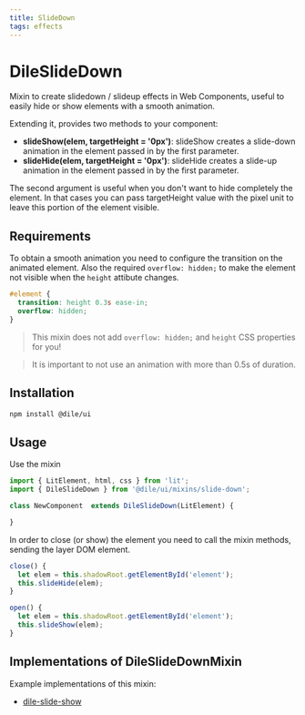 ```yaml
---
title: SlideDown
tags: effects
---
```


# DileSlideDown

Mixin to create slidedown / slideup effects in Web Components, useful to easily hide or show elements with a smooth animation.

Extending it, provides two methods to your component:

- **slideShow(elem, targetHeight = '0px')**: slideShow creates a slide-down animation in the element passed in by the first parameter.
- **slideHide(elem, targetHeight = '0px')**: slideHide creates a slide-up animation in the element passed in by the first parameter.

The second argument is useful when you don't want to hide completely the element. In that cases you can pass targetHeight value with the pixel unit to leave this portion of the element visible.

## Requirements

To obtain a smooth animation you need to configure the transition on the animated element. Also the required ```overflow: hidden;``` to make the element not visible when the ```height``` attibute changes. 

```css
#element {
  transition: height 0.3s ease-in;
  overflow: hidden;
}
```

> This mixin does not add ```overflow: hidden;``` and ```height``` CSS properties for you!

> It is important to not use an animation with more than 0.5s of duration.

## Installation

```bash
npm install @dile/ui
```

## Usage

Use the mixin

```javascript
import { LitElement, html, css } from 'lit';
import { DileSlideDown } from '@dile/ui/mixins/slide-down';

class NewComponent  extends DileSlideDown(LitElement) {

}
```

In order to close (or show) the element you need to call the mixin methods, sending the layer DOM element.

```javascript
close() {
  let elem = this.shadowRoot.getElementById('element');
  this.slideHide(elem);
}
```

```javascript
open() {
  let elem = this.shadowRoot.getElementById('element');
  this.slideShow(elem);
}
```

## Implementations of DileSlideDownMixin

Example implementations of this mixin:

- [dile-slide-show](/components/dile-slide-show)